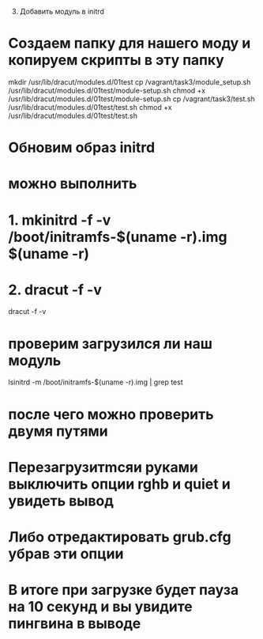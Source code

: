 3. Добавить модуль в initrd


# Создаем папку для нашего моду и копируем скрипты в эту папку 
mkdir /usr/lib/dracut/modules.d/01test
cp /vagrant/task3/module_setup.sh /usr/lib/dracut/modules.d/01test/module-setup.sh
chmod +x /usr/lib/dracut/modules.d/01test/module-setup.sh
cp /vagrant/task3/test.sh /usr/lib/dracut/modules.d/01test/test.sh
chmod +x /usr/lib/dracut/modules.d/01test/test.sh
# Обновим образ initrd
# можно выполнить
# 1.  mkinitrd -f -v /boot/initramfs-$(uname -r).img $(uname -r)
# 2. dracut -f -v
dracut -f -v 
# проверим загрузился ли наш модуль 
lsinitrd -m /boot/initramfs-$(uname -r).img | grep test

# после чего можно проверить двумя путями
# Перезагрузитmсяи руками выключить опции rghb и quiet и увидеть вывод
# Либо отредактировать grub.cfg убрав эти опции
# В итоге при загрузке будет пауза на 10 секунд и вы увидите пингвина в выводе 

